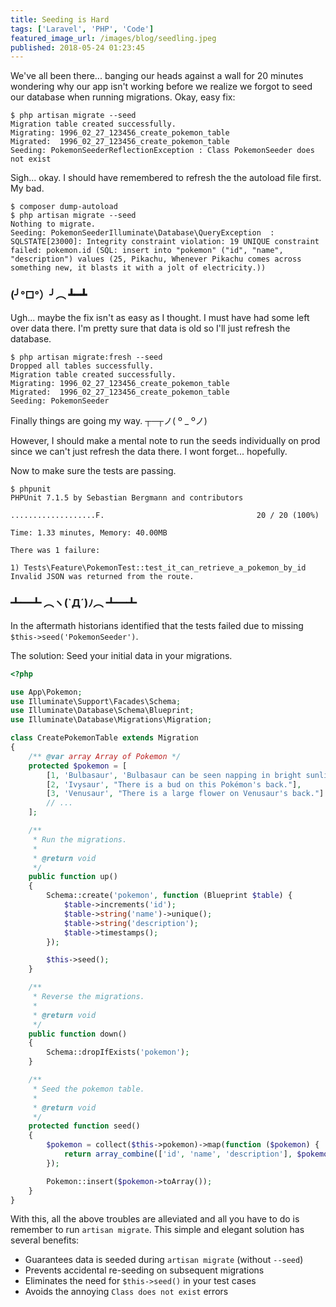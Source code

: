 ```yaml
---
title: Seeding is Hard
tags: ['Laravel', 'PHP', 'Code']
featured_image_url: /images/blog/seedling.jpeg
published: 2018-05-24 01:23:45
---
```


<!-- excerpt -->
We've all been there... banging our heads against a wall for 20 minutes
wondering why our app isn't working before we realize we forgot to seed our
database when running migrations. Okay, easy fix:

    $ php artisan migrate --seed
    Migration table created successfully.
    Migrating: 1996_02_27_123456_create_pokemon_table
    Migrated:  1996_02_27_123456_create_pokemon_table
    Seeding: PokemonSeederReflectionException : Class PokemonSeeder does not exist
<!-- endexcerpt -->

Sigh... okay. I should have remembered to refresh the the autoload file first.
My bad.

    $ composer dump-autoload
    $ php artisan migrate --seed
    Nothing to migrate.
    Seeding: PokemonSeederIlluminate\Database\QueryException  : SQLSTATE[23000]: Integrity constraint violation: 19 UNIQUE constraint failed: pokemon.id (SQL: insert into "pokemon" ("id", "name", "description") values (25, Pikachu, Whenever Pikachu comes across something new, it blasts it with a jolt of electricity.))

### (╯°□°）╯︵ ┻━┻

Ugh... maybe the fix isn't as easy as I thought. I must have had some left over data there. I'm pretty sure that data is old so I'll just refresh the database.

    $ php artisan migrate:fresh --seed
    Dropped all tables successfully.
    Migration table created successfully.
    Migrating: 1996_02_27_123456_create_pokemon_table
    Migrated:  1996_02_27_123456_create_pokemon_table
    Seeding: PokemonSeeder

Finally things are going my way. ┬─┬ノ( º _ ºノ)

However, I should make a mental note to run the seeds individually on prod since
we can't just refresh the data there. I wont forget... hopefully.

Now to make sure the tests are passing.

    $ phpunit 
    PHPUnit 7.1.5 by Sebastian Bergmann and contributors
    
    ...................F.                                  20 / 20 (100%)
    
    Time: 1.33 minutes, Memory: 40.00MB
    
    There was 1 failure:
    
    1) Tests\Feature\PokemonTest::test_it_can_retrieve_a_pokemon_by_id
    Invalid JSON was returned from the route.

### ┻━┻ ︵ヽ(`Д´)ﾉ︵ ┻━┻

In the aftermath historians identified that the tests failed due to missing 
`$this->seed('PokemonSeeder')`.

The solution: Seed your initial data in your migrations.

```php
<?php

use App\Pokemon;
use Illuminate\Support\Facades\Schema;
use Illuminate\Database\Schema\Blueprint;
use Illuminate\Database\Migrations\Migration;

class CreatePokemonTable extends Migration
{
    /** @var array Array of Pokemon */
    protected $pokemon = [
        [1, 'Bulbasaur', 'Bulbasaur can be seen napping in bright sunlight.'],
        [2, 'Ivysaur', "There is a bud on this Pokémon's back."],
        [3, 'Venusaur', "There is a large flower on Venusaur's back."]
        // ...
    ];

    /**
     * Run the migrations.
     *
     * @return void
     */
    public function up()
    {
        Schema::create('pokemon', function (Blueprint $table) {
            $table->increments('id');
            $table->string('name')->unique();
            $table->string('description');
            $table->timestamps();
        });

        $this->seed();
    }

    /**
     * Reverse the migrations.
     *
     * @return void
     */
    public function down()
    {
        Schema::dropIfExists('pokemon');
    }

    /**
     * Seed the pokemon table.
     *
     * @return void
     */
    protected function seed()
    {
        $pokemon = collect($this->pokemon)->map(function ($pokemon) {
            return array_combine(['id', 'name', 'description'], $pokemon);
        });

        Pokemon::insert($pokemon->toArray());
    }
}
```

With this, all the above troubles are alleviated and all you have to do is 
remember to run `artisan migrate`. This simple and elegant solution has several
benefits:

  - Guarantees data is seeded during `artisan migrate` (without `--seed`)
  - Prevents accidental re-seeding on subsequent migrations
  - Eliminates the need for `$this->seed()` in your test cases
  - Avoids the annoying `Class does not exist` errors
